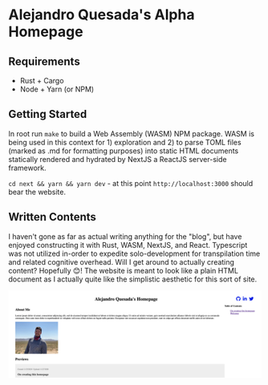 # Alejandro Quesada's Alpha Homepage

## Requirements

- Rust + Cargo
- Node + Yarn (or NPM)

## Getting Started

In root run `make` to build a Web Assembly (WASM) NPM package. WASM is being used in this context for 1) exploration and 2) to parse TOML files (marked as .md for formatting purposes) into static HTML documents statically rendered and hydrated by NextJS a ReactJS server-side framework.

`cd next && yarn && yarn dev` - at this point `http://localhost:3000` should bear the website. 

## Written Contents

I haven't gone as far as actual writing anything for the "blog", but have enjoyed constructing it with Rust, WASM, NextJS, and React. Typescript was not utilized in-order to expedite solo-development for transpilation time and related cognitive overhead. Will I get around to actually creating content? Hopefully 😊! The website is meant to look like a plain HTML document as I actually quite like the simplistic aesthetic for this sort of site.

![screenshot](.github/screenshot.png)